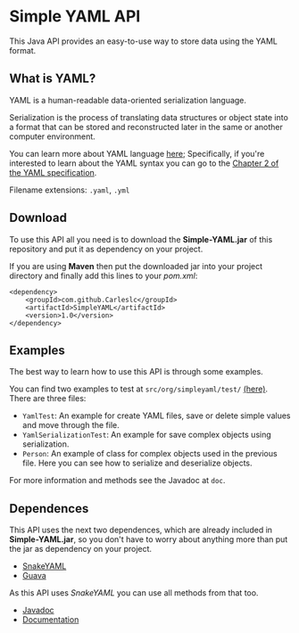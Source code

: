 # Simple YAML API

This Java API provides an easy-to-use way to store data using the YAML format.

## What is YAML?

YAML is a human-readable data-oriented serialization language.

Serialization is the process of translating data structures or object state
into a format that can be stored and reconstructed later in the same or another
computer environment.

You can learn more about YAML language [here](http://www.yaml.org/spec/1.2/spec.html);
Specifically, if you're interested to learn about the YAML syntax you can go to the
[Chapter 2 of the YAML specification](http://www.yaml.org/spec/1.2/spec.html#Preview).

Filename extensions: `.yaml`, `.yml`

## Download

To use this API all you need is to download the **Simple-YAML.jar** of this repository
and put it as dependency on your project.

If you are using **Maven** then put the downloaded jar into your project directory and finally add this lines to your _pom.xml_:
```
<dependency>
    <groupId>com.github.Carleslc</groupId>
    <artifactId>SimpleYAML</artifactId>
    <version>1.0</version>
</dependency>
```

## Examples

The best way to learn how to use this API is through some examples.

You can find two examples to test at `src/org/simpleyaml/test/` [(here)](https://github.com/Carleslc/Simple-YAML/tree/master/src/org/simpleyaml/test).
There are three files:
* `YamlTest`: An example for create YAML files, save or delete simple values and move through the file.
* `YamlSerializationTest`: An example for save complex objects using serialization.
* `Person`: An example of class for complex objects used in the previous file. Here you can see how to serialize and deserialize objects.

For more information and methods see the Javadoc at `doc`.

## Dependences

This API uses the next two dependences, which are already included in **Simple-YAML.jar**,
so you don't have to worry about anything more than put the jar as dependency on your project.

* [SnakeYAML](https://bitbucket.org/asomov/snakeyaml)
* [Guava](https://github.com/google/guava)

As this API uses _SnakeYAML_ you can use all methods from that too.
+ [Javadoc](http://javadox.com/org.yaml/snakeyaml/1.15/overview-summary.html)
+ [Documentation](https://bitbucket.org/asomov/snakeyaml/wiki/Documentation)